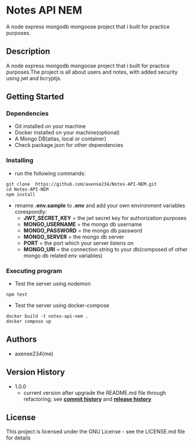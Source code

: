 # **Notes API NEM**

A node express mongodb mongoose project that i built for practice purposes.

## **Description**

A node express mongodb mongoose project that i built for practice purposes.The project is all about users and notes,
with added security using jwt and bcryptjs.

## **Getting Started**

### Dependencies

- Git installed on your machine
- Docker installed on your machine(optional)
- A Mongo DB(atlas, local or container)
- Check package.json for other dependencies

### Installing

- run the following commands:

```
git clone  https://github.com/axense234/Notes-API-NEM.git
cd Notes-API-NEM
npm install
```

- rename **.env.sample** to **.env** and add your own environment variables corespondly:
  - **JWT_SECRET_KEY** = the jwt secret key for authorization purposes
  - **MONGO_USERNAME** = the mongo db username
  - **MONGO_PASSWORD** = the mongo db password
  - **MONGO_SERVER** = the mongo db server
  - **PORT** = the port which your server listens on
  - **MONGO_URI** = the connection string to your db(composed of other mongo db related env variables)

### Executing program

- Test the server using nodemon

```
npm test
```

- Test the server using docker-compose

```
docker build -t notes-api-nem .
docker compose up
```

## **Authors**

- axense234(me)

## **Version History**

- 1.0.0
  - current version after upgrade the README.md file through refactoring; see [**commit history**](https://github.com/axense234/Notes-API-NEM/commits/master) and [**release history**](https://github.com/axense234/Notes-API-NEM/releases)

## **License**

This project is licensed under the GNU License - see the LICENSE.md file for details
